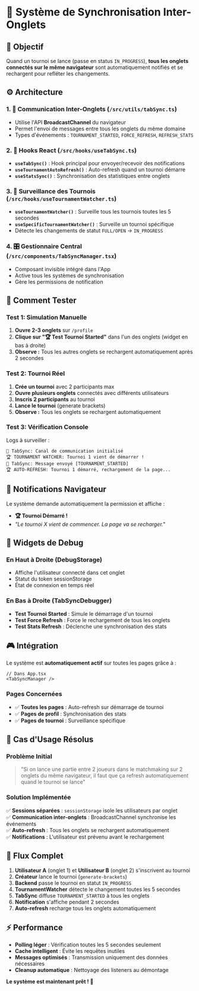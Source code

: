 # 🚀 Système de Synchronisation Inter-Onglets

## 🎯 Objectif

Quand un tournoi se lance (passe en status `IN_PROGRESS`), **tous les onglets connectés sur le même navigateur** sont automatiquement notifiés et se rechargent pour refléter les changements.

## ⚙️ Architecture

### 1. 🔗 Communication Inter-Onglets (`/src/utils/tabSync.ts`)
- Utilise l'API **BroadcastChannel** du navigateur
- Permet l'envoi de messages entre tous les onglets du même domaine
- Types d'événements : `TOURNAMENT_STARTED`, `FORCE_REFRESH`, `REFRESH_STATS`

### 2. 🎣 Hooks React (`/src/hooks/useTabSync.ts`)
- **`useTabSync()`** : Hook principal pour envoyer/recevoir des notifications
- **`useTournamentAutoRefresh()`** : Auto-refresh quand un tournoi démarre
- **`useStatsSync()`** : Synchronisation des statistiques entre onglets

### 3. 👀 Surveillance des Tournois (`/src/hooks/useTournamentWatcher.ts`)
- **`useTournamentWatcher()`** : Surveille tous les tournois toutes les 5 secondes
- **`useSpecificTournamentWatcher()`** : Surveille un tournoi spécifique
- Détecte les changements de statut `FULL/OPEN` → `IN_PROGRESS`

### 4. 🎛️ Gestionnaire Central (`/src/components/TabSyncManager.tsx`)
- Composant invisible intégré dans l'App
- Active tous les systèmes de synchronisation
- Gère les permissions de notification

## 🧪 Comment Tester

### **Test 1: Simulation Manuelle**
1. **Ouvre 2-3 onglets** sur `/profile`
2. **Clique sur "🏆 Test Tournoi Started"** dans l'un des onglets (widget en bas à droite)
3. **Observe :** Tous les autres onglets se rechargent automatiquement après 2 secondes

### **Test 2: Tournoi Réel**
1. **Crée un tournoi** avec 2 participants max
2. **Ouvre plusieurs onglets** connectés avec différents utilisateurs
3. **Inscris 2 participants** au tournoi
4. **Lance le tournoi** (generate brackets)
5. **Observe :** Tous les onglets se rechargent automatiquement

### **Test 3: Vérification Console**
Logs à surveiller :
```
🔗 TabSync: Canal de communication initialisé
🏆 TOURNAMENT WATCHER: Tournoi 1 vient de démarrer !
🔗 TabSync: Message envoyé [TOURNAMENT_STARTED]
🏆 AUTO-REFRESH: Tournoi 1 démarré, rechargement de la page...
```

## 📱 Notifications Navigateur

Le système demande automatiquement la permission et affiche :
- **🏆 Tournoi Démarré !** 
- *"Le tournoi X vient de commencer. La page va se recharger."*

## 🔧 Widgets de Debug

### **En Haut à Droite (DebugStorage)**
- Affiche l'utilisateur connecté dans cet onglet
- Statut du token sessionStorage
- État de connexion en temps réel

### **En Bas à Droite (TabSyncDebugger)**
- **Test Tournoi Started** : Simule le démarrage d'un tournoi
- **Test Force Refresh** : Force le rechargement de tous les onglets
- **Test Stats Refresh** : Déclenche une synchronisation des stats

## 🎮 Intégration

Le système est **automatiquement actif** sur toutes les pages grâce à :
```tsx
// Dans App.tsx
<TabSyncManager />
```

### **Pages Concernées**
- ✅ **Toutes les pages** : Auto-refresh sur démarrage de tournoi
- ✅ **Pages de profil** : Synchronisation des stats
- ✅ **Pages de tournoi** : Surveillance spécifique

## 🚨 Cas d'Usage Résolus

### **Problème Initial**
> "Si on lance une partie entre 2 joueurs dans le matchmaking sur 2 onglets du même navigateur, il faut que ça refresh automatiquement quand le tournoi se lance"

### **Solution Implémentée**
✅ **Sessions séparées** : `sessionStorage` isole les utilisateurs par onglet  
✅ **Communication inter-onglets** : BroadcastChannel synchronise les événements  
✅ **Auto-refresh** : Tous les onglets se rechargent automatiquement  
✅ **Notifications** : L'utilisateur est prévenu avant le rechargement  

## 🔄 Flux Complet

1. **Utilisateur A** (onglet 1) et **Utilisateur B** (onglet 2) s'inscrivent au tournoi
2. **Créateur** lance le tournoi (`generate-brackets`)
3. **Backend** passe le tournoi en statut `IN_PROGRESS`  
4. **TournamentWatcher** détecte le changement toutes les 5 secondes
5. **TabSync** diffuse `TOURNAMENT_STARTED` à tous les onglets
6. **Notification** s'affiche pendant 2 secondes
7. **Auto-refresh** recharge tous les onglets automatiquement

## ⚡ Performance

- **Polling léger** : Vérification toutes les 5 secondes seulement
- **Cache intelligent** : Évite les requêtes inutiles
- **Messages optimisés** : Transmission uniquement des données nécessaires
- **Cleanup automatique** : Nettoyage des listeners au démontage

**Le système est maintenant prêt ! 🚀**